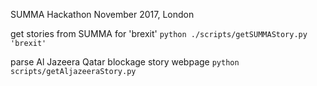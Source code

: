 SUMMA Hackathon November 2017, London

get stories from SUMMA for 'brexit'
`python ./scripts/getSUMMAStory.py 'brexit'`

parse Al Jazeera Qatar blockage story webpage
`python scripts/getAljazeeraStory.py`
